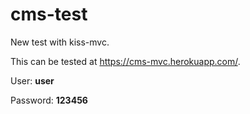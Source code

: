 # cms-test

New test with kiss-mvc.

This can be tested at https://cms-mvc.herokuapp.com/.

User: <b>user</b>

Password: <b>123456</b>
